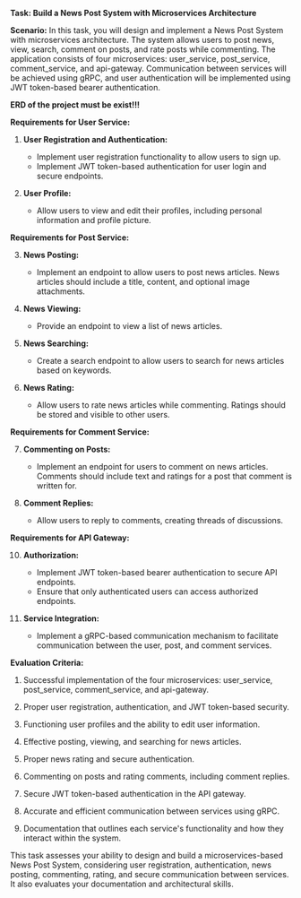 **Task: Build a News Post System with Microservices Architecture**

**Scenario:** In this task, you will design and implement a News Post System with microservices architecture.
The system allows users to post news, view, search, comment on posts, and rate posts while commenting. 
The application consists of four microservices: user_service, post_service, comment_service, and api-gateway. 
Communication between services will be achieved using gRPC, and user authentication will be implemented using 
JWT token-based bearer authentication.

**ERD of the project must be exist!!!**

**Requirements for User Service:**

1. **User Registration and Authentication:**
   - Implement user registration functionality to allow users to sign up.
   - Implement JWT token-based authentication for user login and secure endpoints.

2. **User Profile:**
   - Allow users to view and edit their profiles, including personal information and profile picture.

**Requirements for Post Service:**

3. **News Posting:**
   - Implement an endpoint to allow users to post news articles. News articles should include a title, content, and 
   optional image attachments.

4. **News Viewing:**
   - Provide an endpoint to view a list of news articles.

5. **News Searching:**
   - Create a search endpoint to allow users to search for news articles based on keywords.

6. **News Rating:**
   - Allow users to rate news articles while commenting. Ratings should be stored and visible to other users.

**Requirements for Comment Service:**

7. **Commenting on Posts:**
   - Implement an endpoint for users to comment on news articles. Comments should include text and ratings for a post that comment is written for.

8. **Comment Replies:**
   - Allow users to reply to comments, creating threads of discussions.

**Requirements for API Gateway:**

10. **Authorization:**
    - Implement JWT token-based bearer authentication to secure API endpoints.
    - Ensure that only authenticated users can access authorized endpoints.

11. **Service Integration:**
    - Implement a gRPC-based communication mechanism to facilitate communication between the user, post, and comment services.

**Evaluation Criteria:**

1. Successful implementation of the four microservices: user_service, post_service, comment_service, and api-gateway.

2. Proper user registration, authentication, and JWT token-based security.

3. Functioning user profiles and the ability to edit user information.

4. Effective posting, viewing, and searching for news articles.

5. Proper news rating and secure authentication.

6. Commenting on posts and rating comments, including comment replies.

7. Secure JWT token-based authentication in the API gateway.

8. Accurate and efficient communication between services using gRPC.

9. Documentation that outlines each service's functionality and how they interact within the system.

This task assesses your ability to design and build a microservices-based News Post System, 
considering user registration, authentication, news posting, commenting, rating, and secure communication between services. 
It also evaluates your documentation and architectural skills.